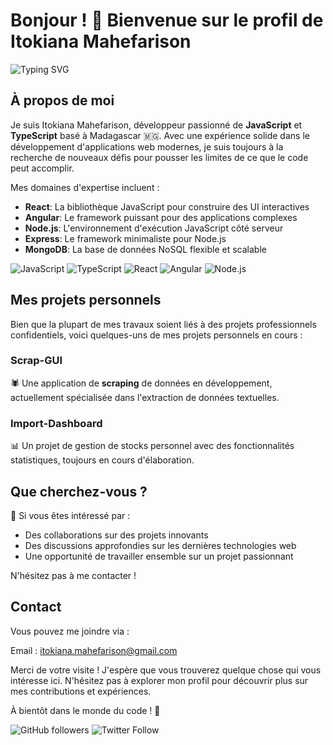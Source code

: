 # Bonjour ! 👋 Bienvenue sur le profil de Itokiana Mahefarison

![Typing SVG](https://readme-typing-svg.herokuapp.com?color=%2336BCF7&lines=Développeur+passionné+de+JavaScript+%26+TypeScript;Innovateur+dans+l'âme;Créateur+de+solutions+numériques+modernes)

## À propos de moi

Je suis Itokiana Mahefarison, développeur passionné de **JavaScript** et **TypeScript** basé à Madagascar 🇲🇬. Avec une expérience solide dans le développement d'applications web modernes, je suis toujours à la recherche de nouveaux défis pour pousser les limites de ce que le code peut accomplir.

Mes domaines d'expertise incluent :

- **React**: La bibliothèque JavaScript pour construire des UI interactives
- **Angular**: Le framework puissant pour des applications complexes
- **Node.js**: L'environnement d'exécution JavaScript côté serveur
- **Express**: Le framework minimaliste pour Node.js
- **MongoDB**: La base de données NoSQL flexible et scalable

![JavaScript](https://img.shields.io/badge/JavaScript-F7DF1E?style=for-the-badge&logo=javascript&logoColor=black)
![TypeScript](https://img.shields.io/badge/TypeScript-007ACC?style=for-the-badge&logo=typescript&logoColor=white)
![React](https://img.shields.io/badge/React-20232A?style=for-the-badge&logo=react&logoColor=61DAFB)
![Angular](https://img.shields.io/badge/Angular-DD0031?style=for-the-badge&logo=angular&logoColor=white)
![Node.js](https://img.shields.io/badge/Node.js-43853D?style=for-the-badge&logo=node.js&logoColor=white)

## Mes projets personnels

Bien que la plupart de mes travaux soient liés à des projets professionnels confidentiels, voici quelques-uns de mes projets personnels en cours :

### Scrap-GUI
🕷️ Une application de **scraping** de données en développement, actuellement spécialisée dans l'extraction de données textuelles.

### Import-Dashboard
📊 Un projet de gestion de stocks personnel avec des fonctionnalités statistiques, toujours en cours d'élaboration.

## Que cherchez-vous ?

🤝 Si vous êtes intéressé par :
- Des collaborations sur des projets innovants
- Des discussions approfondies sur les dernières technologies web
- Une opportunité de travailler ensemble sur un projet passionnant

N'hésitez pas à me contacter !

## Contact

Vous pouvez me joindre via :

Email : itokiana.mahefarison@gmail.com

Merci de votre visite ! J'espère que vous trouverez quelque chose qui vous intéresse ici. N'hésitez pas à explorer mon profil pour découvrir plus sur mes contributions et expériences.

À bientôt dans le monde du code ! 🚀

![GitHub followers](https://img.shields.io/github/followers/ItokianaMahefarison?style=social)
![Twitter Follow](https://img.shields.io/twitter/follow/ItokianaMahefarison?style=social)
